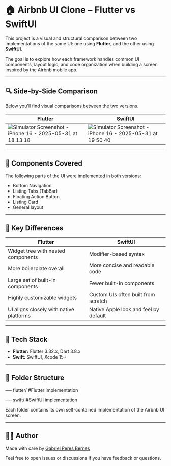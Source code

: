 # 🏠 Airbnb UI Clone – Flutter vs SwiftUI

This project is a visual and structural comparison between two implementations of the same UI: one using **Flutter**, and the other using **SwiftUI**.

The goal is to explore how each framework handles common UI components, layout logic, and code organization when building a screen inspired by the Airbnb mobile app.

---

## 🔍 Side-by-Side Comparison

Below you'll find visual comparisons between the two versions.

| Flutter | SwiftUI |
|--------|--------|
| ![Simulator Screenshot - iPhone 16 - 2025-05-31 at 18 13 18](https://github.com/user-attachments/assets/0f66a912-8153-4451-b8f1-275354ebe3ad) | ![Simulator Screenshot - iPhone 16 - 2025-05-31 at 19 50 40](https://github.com/user-attachments/assets/efca117c-ff8e-4b6f-858e-d41103124b0a) |

---

## 🧱 Components Covered

The following parts of the UI were implemented in both versions:

- Bottom Navigation
- Listing Tabs (TabBar)
- Floating Action Button
- Listing Card
- General layout

---

## 🧠 Key Differences

| Flutter | SwiftUI |
|--------|---------|
| Widget tree with nested components | Modifier-based syntax |
| More boilerplate overall | More concise and readable code |
| Large set of built-in components | Fewer built-in components |
| Highly customizable widgets | Custom UIs often built from scratch |
| UI aligns closely with native platforms | Native Apple look and feel by default |

---

## 🚀 Tech Stack

- **Flutter:** Flutter 3.32.x, Dart 3.8.x
- **Swift:** SwiftUI, Xcode 15+

---

## 📂 Folder Structure
── flutter/ #Flutter implementation

── swift/ #SwiftUI implementation

Each folder contains its own self-contained implementation of the Airbnb UI screen.

---

## 🙋‍♂️ Author

Made with care by [Gabriel Peres Bernes](https://www.linkedin.com/in/gabriel-peres-bernes/)

Feel free to open issues or discussions if you have feedback or questions.
